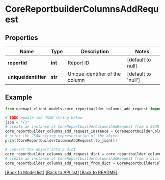 # CoreReportbuilderColumnsAddRequest


## Properties

Name | Type | Description | Notes
------------ | ------------- | ------------- | -------------
**reportid** | **int** | Report ID | [default to null]
**uniqueidentifier** | **str** | Unique identifier of the column | [default to 'null']

## Example

```python
from openapi_client.models.core_reportbuilder_columns_add_request import CoreReportbuilderColumnsAddRequest

# TODO update the JSON string below
json = "{}"
# create an instance of CoreReportbuilderColumnsAddRequest from a JSON string
core_reportbuilder_columns_add_request_instance = CoreReportbuilderColumnsAddRequest.from_json(json)
# print the JSON string representation of the object
print(CoreReportbuilderColumnsAddRequest.to_json())

# convert the object into a dict
core_reportbuilder_columns_add_request_dict = core_reportbuilder_columns_add_request_instance.to_dict()
# create an instance of CoreReportbuilderColumnsAddRequest from a dict
core_reportbuilder_columns_add_request_from_dict = CoreReportbuilderColumnsAddRequest.from_dict(core_reportbuilder_columns_add_request_dict)
```
[[Back to Model list]](../README.md#documentation-for-models) [[Back to API list]](../README.md#documentation-for-api-endpoints) [[Back to README]](../README.md)


